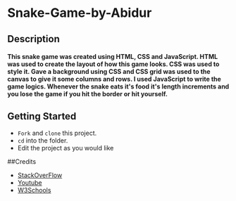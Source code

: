 # Snake-Game-by-Abidur

## Description
#### This snake game was created using HTML, CSS and JavaScript. HTML was used to create the layout of how this game looks. CSS was used to style it. Gave a background using CSS and CSS grid was used to the canvas to give it some columns and rows. I used JavaScript to write the game logics. Whenever the snake eats it's food it's length increments and you lose the game if you hit the border or hit yourself.

## Getting Started
- `Fork` and `clone` this project.
- `cd` into the folder.
- Edit the project as you would like

##Credits
- [StackOverFlow](https://stackoverflow.com/)
- [Youtube](https://www.youtube.com/)
- [W3Schools](https://www.w3schools.com/)
